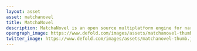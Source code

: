 ```yaml
---
layout: asset
asset: matchanovel
title: MatchaNovel
description: MatchaNovel is an open source multiplatform engine for narrative works, like visual novels and adventure games.
opengraph_image: https://www.defold.com/images/assets/matchanovel-thumb.jpeg
twitter_image: https://www.defold.com/images/assets/matchanovel-thumb.jpeg
---
```

